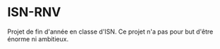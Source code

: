 # ISN-RNV
Projet de fin d'année en classe d'ISN.
Ce projet n'a pas pour but d'être énorme ni ambitieux.
